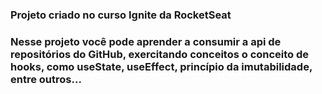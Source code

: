### Projeto criado no curso Ignite da RocketSeat
### Nesse projeto você pode aprender a consumir a api de repositórios do GitHub, exercitando conceitos o conceito de hooks, como useState, useEffect, princípio da imutabilidade, entre outros...